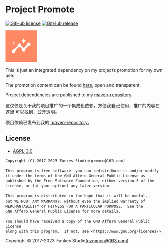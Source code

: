 # Project Promote

[![GitHub license](https://img.shields.io/github/license/fankes/ProjectPromote?color=blue)](https://github.com/fankes/ProjectPromote/blob/master/LICENSE)
[![GitHub release](https://img.shields.io/github/v/release/fankes/ProjectPromote?display_name=release&logo=github&color=green)](https://github.com/fankes/ProjectPromote/releases)

<img src="img-src/icon.png" width = "100" height = "100" alt="LOGO"/>

This is just an integrated dependency on my projects promotion for my own use.

The promotion content can be found [here](https://github.com/fankes/fankes/blob/main/project-promote), open and transparent.

Project dependencies are published to my [maven-repository](https://github.com/fankes/maven-repository).

这仅仅是关于我的项目推广的一个集成化依赖，方便我自己使用，推广的内容在 [这里](https://github.com/fankes/fankes/blob/main/project-promote) 可以找到，公开透明。

项目依赖已发布到我的 [maven-repository](https://github.com/fankes/maven-repository)。

## License

- [AGPL-3.0](https://www.gnu.org/licenses/agpl-3.0.html)

```
Copyright (C) 2017-2023 Fankes Studio(qzmmcn@163.com)

This program is free software: you can redistribute it and/or modify
it under the terms of the GNU Affero General Public License as
published by the Free Software Foundation, either version 3 of the
License, or (at your option) any later version.

This program is distributed in the hope that it will be useful,
but WITHOUT ANY WARRANTY; without even the implied warranty of
MERCHANTABILITY or FITNESS FOR A PARTICULAR PURPOSE.  See the
GNU Affero General Public License for more details.

You should have received a copy of the GNU Affero General Public License
along with this program.  If not, see <https://www.gnu.org/licenses/>.
```

Copyright © 2017-2023 Fankes Studio(qzmmcn@163.com)
